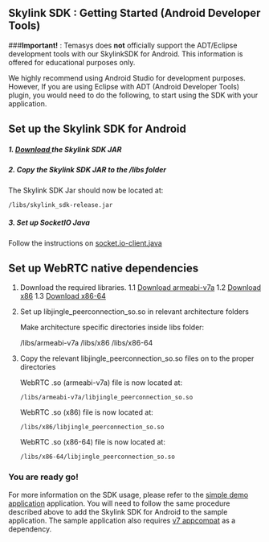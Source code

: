 Skylink SDK : Getting Started (Android Developer Tools)
----

###**Important!** : Temasys does **not** officially support the ADT/Eclipse development tools with our SkylinkSDK for Android. This information is offered for educational purposes only.

We highly recommend using Android Studio for development purposes. However, If you are using Eclipse with ADT (Android Developer Tools) plugin, you would need to do the following, to start using the SDK with your application.

Set up the Skylink SDK for Android
---

##### 1. [Download ](http://cdn.temasys.com.sg/skylink/skylinksdk/android/latest/skylink_sdk-release.jar) the Skylink SDK JAR

##### 2. Copy the Skylink SDK JAR to the /libs folder

The Skylink SDK Jar should now be located at:

    /libs/skylink_sdk-release.jar

##### 3. Set up SocketIO Java

Follow the instructions on [socket.io-client.java](https://github.com/nkzawa/socket.io-client.java)

Set up WebRTC native dependencies
---
1. Download the required libraries. 
1.1 [Download armeabi-v7a](http://cdn.temasys.com.sg/skylink/skylinksdk/android/latest/armeabi-v7a/libjingle_peerconnection_so.so)
1.2 [Download x86](http://cdn.temasys.com.sg/skylink/skylinksdk/android/latest/x86/libjingle_peerconnection_so.so)
1.3 [Download x86-64](http://cdn.temasys.com.sg/skylink/skylinksdk/android/latest/x86-64/libjingle_peerconnection_so.so)

2. Set up libjingle\_peerconnection\_so.so in relevant architecture folders

	Make architecture specific directories inside libs folder:

    /libs/armeabi-v7a
    /libs/x86
    /libs/x86-64

3. Copy the relevant libjingle\_peerconnection\_so.so files on to the proper directories

	WebRTC .so (armeabi-v7a) file is now located at:
	
	`/libs/armeabi-v7a/libjingle_peerconnection_so.so`

	WebRTC .so (x86) file is now located at:

    `/libs/x86/libjingle_peerconnection_so.so`

	WebRTC .so (x86-64) file is now located at:

    `/libs/x86-64/libjingle_peerconnection_so.so`

### You are ready go!

For more information on the SDK usage, please refer to the [simple demo application](https://github.com/Temasys/skylink-android-sample)
application. You will need to follow the same procedure described above to add the Skylink SDK for Android to the sample application. The sample application also requires [v7 appcompat](https://developer.android.com/tools/support-library/setup.html) as a dependency.